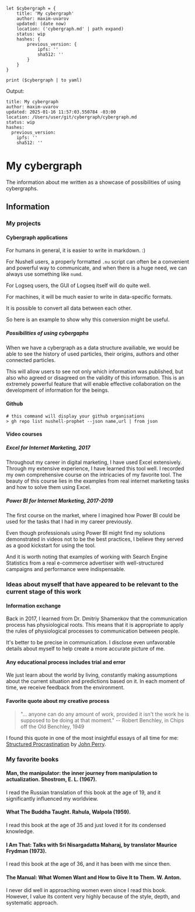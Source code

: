 ```nu
let $cybergraph = {
    title: 'My cybergraph'
    author: maxim-uvarov
    updated: (date now)
    location: ('cybergraph.md' | path expand)
    status: wip
    hashes: {
        previous_version: {
            ipfs: ''
            sha512: ''
        }
    }
}

print ($cybergraph | to yaml)
```

Output:

```
title: My cybergraph
author: maxim-uvarov
updated: 2025-01-16 11:57:03.550784 -03:00
location: /Users/user/git/cybergraph/cybergraph.md
status: wip
hashes:
  previous_version:
    ipfs: ''
    sha512: ''
```
# My cybergraph

The information about me written as a showcase of possibilities of using cybergraphs.

## Information

### My projects

#### Cybergraph applications

For humans in general, it is easier to write in markdown. :)

For Nushell users, a properly formatted `.nu` script can often be a convenient and powerful way to communicate, and when there is a huge need, we can always use something like `numd`.

For Logseq users, the GUI of Logseq itself will do quite well.

For machines, it will be much easier to write in data-specific formats.

It is possible to convert all data between each other.

So here is an example to show why this conversion might be useful.

##### Possibilities of using cybergaphs

When we have a cybergraph as a data structure availiable, we would be able to see the history of used particles, their origins, authors and other connected particles.

This will allow users to see not only which information was published, but also who agreed or disagreed on the validity of this information. This is an extremely powerful feature that will enable effective collaboration on the development of information for the beings.

#### Github

```nu
# this command will display your github organisations
> gh repo list nushell-prophet --json name,url | from json
```

#### Video courses

##### Excel for Internet Marketing, 2017

Throughout my career in digital marketing, I have used Excel extensively. Through my extensive experience, I have learned this tool well. I recorded my own comprehensive course on the intricacies of my favorite tool. The beauty of this course lies in the examples from real internet marketing tasks and how to solve them using Excel.

##### Power BI for Internet Marketing, 2017-2019

The first course on the market, where I imagined how Power BI could be used for the tasks that I had in my career previously.

Even though professionals using Power BI might find my solutions demonstrated in videos not to be the best practices, I believe they served as a good kickstart for using the tool.

And it is worth noting that examples of working with Search Engine Statistics from a real e-commerce advertiser with well-structured campaigns and performance were indispensable.

### Ideas about myself that have appeared to be relevant to the current stage of this work

#### Information exchange

Back in 2017, I learned from Dr. Dmitriy Shamenkov that the communication process has physiological roots. This means that it is appropriate to apply the rules of physiological processes to communication between people.

It's better to be precise in communication. I disclose even unfavorable details about myself to help create a more accurate picture of me.

#### Any educational process includes trial and error

We just learn about the world by living, constantly making assumptions about the current situation and predictions based on it. In each moment of time, we receive feedback from the environment.

#### Favorite quote about my creative process

> "... anyone can do any amount of work, provided it isn't the work he is supposed to be doing at that moment."
> -- Robert Benchley, in Chips off the Old Benchley, 1949

I found this quote in one of the most insightful essays of all time for me: [Structured Procrastination](https://structuredprocrastination.com) by [John Perry](http://john.jperry.net).

### My favorite books

#### Man, the manipulator: the inner journey from manipulation to actualization. Shostrom, E. L. (1967).

I read the Russian translation of this book at the age of 19, and it significantly influenced my worldview.

#### What The Buddha Taught. Rahula, Walpola (1959).

I read this book at the age of 35 and just loved it for its condensed knowledge.

#### I Am That: Talks with Sri Nisargadatta Maharaj, by translator Maurice Frydman (1973).

I read this book at the age of 36, and it has been with me since then.

#### The Manual: What Women Want and How to Give It to Them. W. Anton.

I never did well in approaching women even since I read this book. However, I value its content very highly because of the style, depth, and systematic approach.


